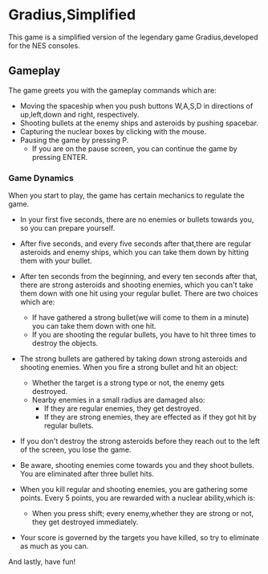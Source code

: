 # Gradius,Simplified 

This game is a simplified version of the legendary game Gradius,developed for the NES consoles. 

## Gameplay
The game greets you with the gameplay commands which are:
  * Moving the spaceship when you push buttons W,A,S,D in directions of up,left,down and right, respectively. 
  * Shooting bullets at the enemy ships and asteroids by pushing spacebar.
  * Capturing the nuclear boxes by clicking with the mouse.
  * Pausing the game by pressing P.
    * If you are on the pause screen, you can continue the game by pressing ENTER.
 
### Game Dynamics
When you start to play, the game has certain mechanics to regulate the game.
  * In your first five seconds, there are no enemies or bullets towards you, so you can prepare yourself.
  * After five seconds, and every five seconds after that,there are regular asteroids and enemy ships, which you can take them down by hitting them with your bullet.
  * After ten seconds from the beginning, and every ten seconds after that, there are strong asteroids and shooting enemies, which you can't take them down with one hit using your regular bullet. There are two choices which are:
    * If have gathered a strong bullet(we will come to them in a minute) you can take them down with one hit.
    * If you are shooting the regular bullets, you have to hit three times to destroy the objects.
  * The strong bullets are gathered by taking down strong asteroids and shooting enemies. When you fire a strong bullet and hit an object:
    * Whether the target is a strong type or not, the enemy gets destroyed.
    * Nearby enemies in a small radius are damaged also:
      * If they are regular enemies, they get destroyed.
      * If they are strong enemies, they are effected as if they got hit by regular bullets. 
      
  * If you don't destroy the strong asteroids before they reach out to the left of the screen, you lose the game.
  * Be aware, shooting enemies come towards you and they shoot bullets. You are eliminated after three bullet hits. 
  * When you kill regular and shooting enemies, you are gathering some points. Every 5 points, you are rewarded with a nuclear ability,which is:
    * When you press shift; every enemy,whether they are strong or not, they get destroyed immediately. 
  * Your score is governed by the targets you have killed, so try to eliminate as much as you can. 
  
And lastly, have fun!

 

